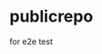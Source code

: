 # publicrepo
for e2e test























































































































































































































































































































































































































































































































































































































































































































































































































































































































































































































































































































































































































































































































































































































































































































































































































































































































































































































































































































































































































































































































































































































































































































































































































































































































































































































































































































































































































































































































































































































































































































































































































































































































































































































































































































































































































































































































































